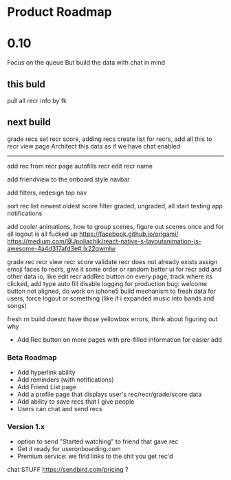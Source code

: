# Product Roadmap

# 0.10
Focus on the queue
But build the data with chat in mind

## this buld


pull all recr info by fk


## next build


grade recs
set recr score, adding recs create list for recrs, add all this to recr view page
Architect this data as if we have chat enabled

---


add rec from recr page autofills recr
edit recr name


add friendview to the onboard
style navbar

add filters, redesign top nav

sort rec list newest oldest score
filter graded, ungraded, all
start testing app notifications

add cooler animations, how to group scenes, figure out scenes once and for all
logout is all fucked up
https://facebook.github.io/origami/
https://medium.com/@Jpoliachik/react-native-s-layoutanimation-is-awesome-4a4d317afd3e#.lx22qwmlw

grade rec
recr view
recr score
validate recr does not already exists
assign emoji faces to recrs, give it some order or random
better ui for recr add and other data io, like edit recr
addRec button on every page, track where its clicked, add type auto fill
disable logging for production
bug: welcome button not aligned, do work on iphone5
build mechanism to fresh data for users, force logout or something (like if i expanded music into bands and songs)

fresh rn build doesnt have those yellowbox errors, think about figuring out why
 - Add Rec button on more pages with pre-filled information for easier add



### Beta Roadmap

 - Add hyperlink ability
 - Add reminders (with notifications)
 - Add Friend List page
 - Add a profile page that displays user's rec/recr/grade/score data
 - Add ability to save recs that I give people
 - Users can chat and send recs

### Version 1.x
 - option to send "Started watching" to friend that gave rec
 - Get it ready for useronboarding.com
 - Premium service: we find links to the shit you get rec'd

 chat STUFF
 https://sendbird.com/pricing ?
